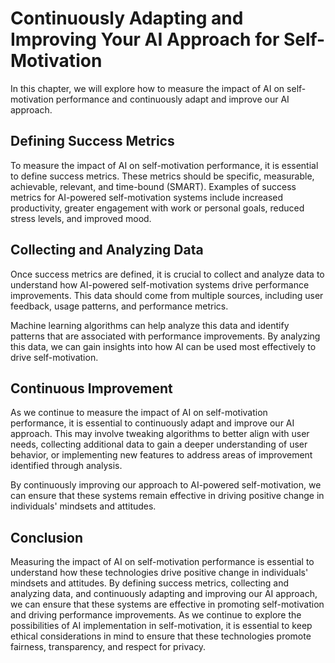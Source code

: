 Continuously Adapting and Improving Your AI Approach for Self-Motivation
=======================================================================================================================================

In this chapter, we will explore how to measure the impact of AI on self-motivation performance and continuously adapt and improve our AI approach.

Defining Success Metrics
------------------------

To measure the impact of AI on self-motivation performance, it is essential to define success metrics. These metrics should be specific, measurable, achievable, relevant, and time-bound (SMART). Examples of success metrics for AI-powered self-motivation systems include increased productivity, greater engagement with work or personal goals, reduced stress levels, and improved mood.

Collecting and Analyzing Data
-----------------------------

Once success metrics are defined, it is crucial to collect and analyze data to understand how AI-powered self-motivation systems drive performance improvements. This data should come from multiple sources, including user feedback, usage patterns, and performance metrics.

Machine learning algorithms can help analyze this data and identify patterns that are associated with performance improvements. By analyzing this data, we can gain insights into how AI can be used most effectively to drive self-motivation.

Continuous Improvement
----------------------

As we continue to measure the impact of AI on self-motivation performance, it is essential to continuously adapt and improve our AI approach. This may involve tweaking algorithms to better align with user needs, collecting additional data to gain a deeper understanding of user behavior, or implementing new features to address areas of improvement identified through analysis.

By continuously improving our approach to AI-powered self-motivation, we can ensure that these systems remain effective in driving positive change in individuals' mindsets and attitudes.

Conclusion
----------

Measuring the impact of AI on self-motivation performance is essential to understand how these technologies drive positive change in individuals' mindsets and attitudes. By defining success metrics, collecting and analyzing data, and continuously adapting and improving our AI approach, we can ensure that these systems are effective in promoting self-motivation and driving performance improvements. As we continue to explore the possibilities of AI implementation in self-motivation, it is essential to keep ethical considerations in mind to ensure that these technologies promote fairness, transparency, and respect for privacy.
